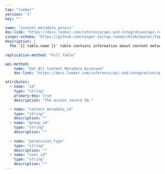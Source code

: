 ```yaml
---
tap: "looker"
version: "1"
key: ""

name: "content_metadata_access"
doc-link: "https://docs.looker.com/reference/api-and-integration/api-reference/v3.1/content#get_all_content_metadata_accesses"
singer-schema: "https://github.com/singer-io/tap-looker/blob/master/tap_looker/schemas/content_metadata_access.json"
description: |
  The `{{ table.name }}` table contains information about content metadata access records in your {{ integration.display_name }} account.
  
replication-method: "Full Table"

api-method:
    name: "Get All Content Metadata Accesses"
    doc-link: "https://docs.looker.com/reference/api-and-integration/api-reference/v3.1/content#get_all_content_metadata_accesses"

attributes:
  - name: "id"
    type: "string"
    primary-key: true
    description: "The access record ID."

  - name: "content_metadata_id"
    type: "string"
    description: ""
  - name: "group_id"
    type: "string"
    description: ""
  
  - name: "permission_type"
    type: "string"
    description: ""
  - name: "user_id"
    type: "string"
    description: ""
---
```

